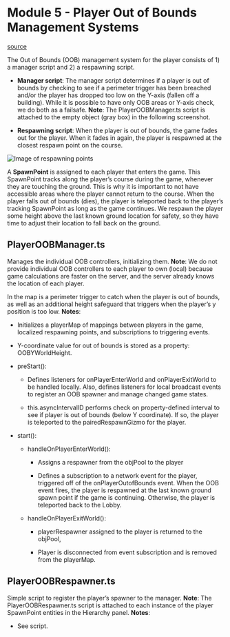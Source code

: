 # Module 5 - Player Out of Bounds Management Systems

[source](https://developers.meta.com/horizon-worlds/learn/documentation/tutorial-worlds/horizon-traversal-sample-world/module-5-player-out-of-bounds-management-systems)

The Out of Bounds (OOB) management system for the player consists of 1) a manager script and 2) a respawning script.

*   **Manager script**: The manager script determines if a player is out of bounds by checking to see if a perimeter trigger has been breached and/or the player has dropped too low on the Y-axis (fallen off a building). While it is possible to have only OOB areas or Y-axis check, we do both as a failsafe. **Note**: The PlayerOOBManager.ts script is attached to the empty object (gray box) in the following screenshot.

*   **Respawning script**: When the player is out of bounds, the game fades out for the player. When it fades in again, the player is respawned at the closest respawn point on the course.

![Image of respawning points](https://scontent.flba1-1.fna.fbcdn.net/v/t39.2365-6/452704315_512509424620347_8768241518730939723_n.png?_nc_cat=100&ccb=1-7&_nc_sid=e280be&_nc_ohc=vdS9hqJVgykQ7kNvwFIBBDL&_nc_oc=AdmLBUborTmWRDA6V9OElBJyUq47q78KMrGdTzzfVamSVm3PS0czfIdb9xD1zU1WOSc&_nc_zt=14&_nc_ht=scontent.flba1-1.fna&_nc_gid=wDFWoKKEdEBTwY7CR06eNg&oh=00_AfQyP8qsiXSuxlmFzyOIB5XyC0AsZdmUmbvFsbKMPDFsvw&oe=689BA6C5)

A **SpawnPoint** is assigned to each player that enters the game. This SpawnPoint tracks along the player’s course during the game, whenever they are touching the ground. This is why it is important to not have accessible areas where the player cannot return to the course. When the player falls out of bounds (dies), the player is teleported back to the player’s tracking SpawnPoint as long as the game continues. We respawn the player some height above the last known ground location for safety, so they have time to adjust their location to fall back on the ground.

## PlayerOOBManager.ts

Manages the individual OOB controllers, initializing them. **Note**: We do not provide individual OOB controllers to each player to own (local) because game calculations are faster on the server, and the server already knows the location of each player.

In the map is a perimeter trigger to catch when the player is out of bounds, as well as an additional height safeguard that triggers when the player’s y position is too low. **Notes**:

*   Initializes a playerMap of mappings between players in the game, localized respawning points, and subscriptions to triggering events.

*   Y-coordinate value for out of bounds is stored as a property: OOBYWorldHeight.

*   preStart():
    
    *   Defines listeners for onPlayerEnterWorld and onPlayerExitWorld to be handled locally. Also, defines listeners for local broadcast events to register an OOB spawner and manage changed game states.
    
    *   this.asyncIntervalID performs check on property-defined interval to see if player is out of bounds (below Y coordinate). If so, the player is teleported to the pairedRespawnGizmo for the player.

*   start():
    
    *   handleOnPlayerEnterWorld():
        
        *   Assigns a respawner from the objPool to the player
        
        *   Defines a subscription to a network event for the player, triggered off of the onPlayerOutofBounds event. When the OOB event fires, the player is respawned at the last known ground spawn point if the game is continuing. Otherwise, the player is teleported back to the Lobby.
    
    *   handleOnPlayerExitWorld():
        
        *   playerRespawner assigned to the player is returned to the objPool,
        
        *   Player is disconnected from event subscription and is removed from the playerMap.

## PlayerOOBRespawner.ts

Simple script to register the player’s spawner to the manager. **Note**: The PlayerOOBRespawner.ts script is attached to each instance of the player SpawnPoint entities in the Hierarchy panel. **Notes**:

*   See script.

 

 

 

 

 

 

 

 

 

 

 

 

 

 

 

 

 

 

 

 

 

 

 

 

 

 

 

 

 

 

 

 

 

 

 

 

 

 

 

 

 

 

 

 

 

 

 